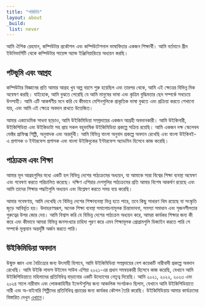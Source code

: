 ```yaml
---
title: "পরিচিতি"
layout: about
_build:
 list: never
---
```

আমি ঐশিক রেহমান, কম্পিউটার প্রকৌশল এবং কম্পিউটেশনাল ভাষাবিদ্যার একজন শিক্ষার্থী। আমি বর্তমানে গ্রীন ইউনিভার্সিটি থেকে কম্পিউটার সায়েন্স অ্যান্ড ইঞ্জিনিয়ারিংয়ে অধ্যয়ন করছি।

## পটভূমি এবং আগ্রহ
কম্পিউটার বিজ্ঞানের প্রতি আমার আগ্রহ খুব অল্প বয়সে শুরু হয়েছিল এবং তারপর থেকে, আমি এই ক্ষেত্রের বিভিন্ন দিক অন্বেষণ করছি। যাইহোক, আমি বুঝতে পেরেছি যে আমি মানুষের ভাষা এবং কৃত্রিম বুদ্ধিমত্তার ছেদ সম্পর্কে সবচেয়ে উত্সাহী। আমি এটি আকর্ষণীয় মনে করি যে কীভাবে মেশিনগুলিকে প্রাকৃতিক ভাষা বুঝতে এবং প্রক্রিয়া করতে শেখানো যায়, এবং আমি এই ক্ষেত্রে অবদান রাখতে উত্তেজিত।

আমার একাডেমিক সাধনা ছাড়াও, আমি উইকিমিডিয়া সম্প্রদায়ের একজন আগ্রহী অবদানকারী। আমি উইকিনারী, উইকিপিডিয়া এবং উইকিডাটা সহ প্রায় সকল বহুভাষিক উইকিমিডিয়া প্রকল্পে সক্রিয় রয়েছি। আমি একজন দক্ষ স্কেলেবল ভেক্টর গ্রাফিক্স শিল্পী, অনুবাদক এবং অন্তর্মুখী। আমি বিভিন্ন বাংলা অনুবাদ প্রকল্পে অবদান রেখেছি এবং বাংলা উইকিবই-এ প্রশাসক ও ইন্টারফেস প্রশাসক এবং বাংলা উইকিবুকের ইন্টারফেস অ্যাডমিন হিসেবে কাজ করেছি।

## পাঠ্যক্রম এবং শিক্ষা
আমার মূল আগ্রহগুলির মধ্যে একটি হল বিভিন্ন দেশের পাঠ্যক্রমের অধ্যয়ন, যা আমাকে সারা বিশ্বের শিক্ষা ব্যবস্থা অন্বেষণ এবং গবেষণা করতে পরিচালিত করেছে। দক্ষিণ এশিয়ার দেশগুলির পাঠ্যক্রমের প্রতি আমার বিশেষ আকর্ষণ রয়েছে এবং আমি তাদের শিক্ষার পদ্ধতিগুলি অধ্যয়ন এবং বিশ্লেষণ করতে সময় ব্যয় করেছি।

আমার গবেষণায়, আমি দেখেছি যে বিভিন্ন দেশের শিক্ষাব্যবস্থা ভিন্ন হতে পারে, তবে কিছু সাধারণ থিম রয়েছে যা সংস্কৃতি জুড়ে আবির্ভূত হয়। উদাহরণস্বরূপ, অনেক শিক্ষা ব্যবস্থা সমালোচনামূলক চিন্তাভাবনা, সমস্যা সমাধান এবং সৃজনশীলতার গুরুত্বের উপর জোর দেয়। আমি বিশ্বাস করি যে বিভিন্ন দেশের পাঠ্যক্রম অধ্যয়ন করে, আমরা কার্যকর শিক্ষার জন্য কী করে এবং কীভাবে আমরা বিভিন্ন জনসংখ্যার চাহিদা পূরণ করে এমন শিক্ষামূলক প্রোগ্রামগুলি ডিজাইন করতে পারি সে সম্পর্কে মূল্যবান অন্তর্দৃষ্টি অর্জন করতে পারি।

## উইকিমিডিয়া অবদান
উন্মুক্ত জ্ঞান এবং বৈচিত্র্যের জন্য উৎসাহী হিসাবে, আমি উইকিমিডিয়া সম্প্রদায়ের বেশ কয়েকটি নারীবাদী প্রকল্পে অবদান রেখেছি। আমি উইকি লাভস উইমেন সাউথ এশিয়া ২০২১-এর প্রধান সমন্বয়কারী হিসেবে কাজ করেছি, যেখানে আমি উইকিপিডিয়াতে মহিলাদের প্রতিনিধিত্ব বাড়ানোর একটি উদ্যোগের নেতৃত্ব দিয়েছি। আমি ২০২১, ২০২২, ২০২৩ এবং ২০২৪ সালে নারীবাদ এবং লোককাহিনীর ইভেন্টগুলির জন্য আঞ্চলিক সংগঠকও ছিলাম, যেখানে আমি উইকিপিডিয়াতে নারী এবং অ-বাইনারি শিল্পীদের প্রতিনিধিত্ব প্রচারের জন্য কার্যকর কৌশল তৈরি করেছি। উইকিমিডিয়ায় আমার কার্যক্রমের বিস্তারিত দেখুন [এখানে](wikimedia/)।